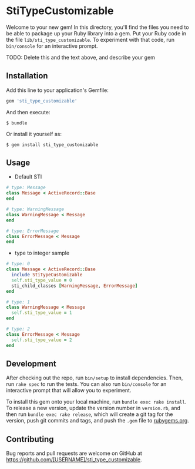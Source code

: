 # StiTypeCustomizable

Welcome to your new gem! In this directory, you'll find the files you need to be able to package up your Ruby library into a gem. Put your Ruby code in the file `lib/sti_type_customizable`. To experiment with that code, run `bin/console` for an interactive prompt.

TODO: Delete this and the text above, and describe your gem

## Installation

Add this line to your application's Gemfile:

```ruby
gem 'sti_type_customizable'
```

And then execute:

    $ bundle

Or install it yourself as:

    $ gem install sti_type_customizable

## Usage

- Default STI

```ruby
# type: Message
class Message < ActiveRecord::Base
end

# type: WarningMessage
class WarningMessage < Message
end

# type: ErrorMessage
class ErrorMessage < Message
end
```


- type to integer sample

```ruby
# type: 0
class Message < ActiveRecord::Base
  include StiTypeCustomizable
  self.sti_type_value = 0
  sti_child_classes [WarningMessage, ErrorMessage]
end

# type: 1
class WarningMessage < Message
  self.sti_type_value = 1
end

# type: 2
class ErrorMessage < Message
  self.sti_type_value = 2
end
```

## Development

After checking out the repo, run `bin/setup` to install dependencies. Then, run `rake spec` to run the tests. You can also run `bin/console` for an interactive prompt that will allow you to experiment.

To install this gem onto your local machine, run `bundle exec rake install`. To release a new version, update the version number in `version.rb`, and then run `bundle exec rake release`, which will create a git tag for the version, push git commits and tags, and push the `.gem` file to [rubygems.org](https://rubygems.org).

## Contributing

Bug reports and pull requests are welcome on GitHub at https://github.com/[USERNAME]/sti_type_customizable.

